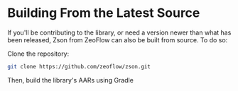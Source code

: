 <!--docs:
title: "Building From Source"
layout: landing
section: docs
path: /docs/building-from-source/
-->

# Building From the Latest Source

If you'll be contributing to the library, or need a version newer than what has
been released, Zson from ZeoFlow can also be built from source.
To do so:

Clone the repository:

```sh
git clone https://github.com/zeoflow/zson.git
```

Then, build the library's AARs using Gradle